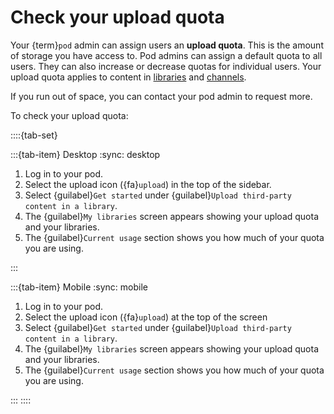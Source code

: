 # Check your upload quota

Your {term}`pod` admin can assign users an __upload quota__. This is the amount of storage you have access to. Pod admins can assign a default quota to all users. They can also increase or decrease quotas for individual users. Your upload quota applies to content in [libraries](../libraries/index.md) and [channels](../channels/index.md).

If you run out of space, you can contact your pod admin to request more.

To check your upload quota:

::::{tab-set}

:::{tab-item} Desktop
:sync: desktop

1. Log in to your pod.
2. Select the upload icon ({fa}`upload`) in the top of the sidebar.
3. Select {guilabel}`Get started` under {guilabel}`Upload third-party content in a library`.
4. The {guilabel}`My libraries` screen appears showing your upload quota and your libraries.
5. The {guilabel}`Current usage` section shows you how much of your quota you are using.

:::

:::{tab-item} Mobile
:sync: mobile

1. Log in to your pod.
2. Select the upload icon ({fa}`upload`) at the top of the screen
3. Select {guilabel}`Get started` under {guilabel}`Upload third-party content in a library`.
4. The {guilabel}`My libraries` screen appears showing your upload quota and your libraries.
5. The {guilabel}`Current usage` section shows you how much of your quota you are using.

:::
::::
